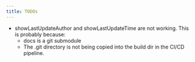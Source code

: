 ```yaml
---
title: TODOs
---
```


* showLastUpdateAuthor and showLastUpdateTime are not working.  This is probably
  because:
  * docs is a git submodule
  * The .git directory is not being copied into the build dir in the CI/CD
    pipeline.